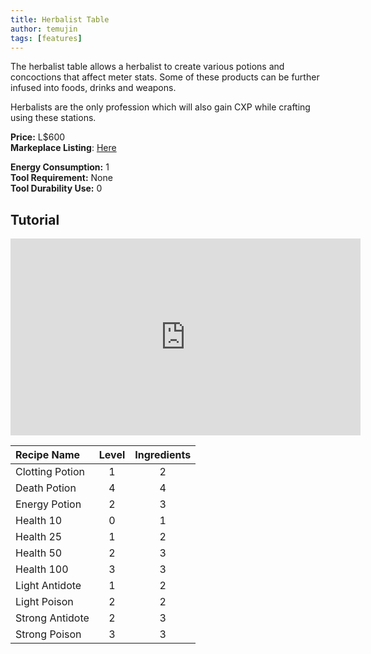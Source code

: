 ```yaml
---
title: Herbalist Table
author: temujin
tags: [features]
---
```

The herbalist table allows a herbalist to create various potions and concoctions that affect meter stats. Some of these products can be further infused into foods, drinks and weapons. 


Herbalists are the only profession which will also gain CXP while crafting using these stations.

**Price:** L$600<br>
**Markeplace Listing**: [Here](https://marketplace.secondlife.com/p/SLC-Craftables-Herbalist-Table/20199930)<br>

**Energy Consumption:** 1<br>
**Tool Requirement:** None<br>
**Tool Durability Use:** 0

## Tutorial
<iframe width="560" height="315" src="https://www.youtube.com/embed/vsHWRMMVn7s" frameborder="0" allow="accelerometer; autoplay; encrypted-media; gyroscope; picture-in-picture" allowfullscreen></iframe>

| Recipe Name     | Level | Ingredients |
|:----------------|:-----:|:-----------:|
| Clotting Potion |   1   |     2       |
| Death Potion    |   4   |     4       |
| Energy Potion   |   2   |     3       |
| Health 10       |   0   |     1       |
| Health 25       |   1   |     2       |
| Health 50       |   2   |     3       |
| Health 100      |   3   |     3       |
| Light Antidote  |   1   |     2       |
| Light Poison    |   2   |     2       |
| Strong Antidote |   2   |     3       |
| Strong Poison   |   3   |     3       |
